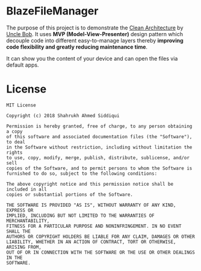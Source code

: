 # BlazeFileManager
The purpose of this project is to demonstrate the [Clean Architecture](https://8thlight.com/blog/uncle-bob/2012/08/13/the-clean-architecture.html) by [Uncle Bob](https://en.wikipedia.org/wiki/Robert_C._Martin). It uses **MVP (Model-View-Presenter)** design pattern which decouple code into different easy-to-manage layers thereby **improving code flexibility and greatly reducing maintenance time**.

It can show you the content of your device and can open the files via default apps.

# License

    MIT License

    Copyright (c) 2018 Shahrukh Ahmed Siddiqui

    Permission is hereby granted, free of charge, to any person obtaining a copy
    of this software and associated documentation files (the "Software"), to deal
    in the Software without restriction, including without limitation the rights
    to use, copy, modify, merge, publish, distribute, sublicense, and/or sell
    copies of the Software, and to permit persons to whom the Software is
    furnished to do so, subject to the following conditions:

    The above copyright notice and this permission notice shall be included in all
    copies or substantial portions of the Software.

    THE SOFTWARE IS PROVIDED "AS IS", WITHOUT WARRANTY OF ANY KIND, EXPRESS OR
    IMPLIED, INCLUDING BUT NOT LIMITED TO THE WARRANTIES OF MERCHANTABILITY,
    FITNESS FOR A PARTICULAR PURPOSE AND NONINFRINGEMENT. IN NO EVENT SHALL THE
    AUTHORS OR COPYRIGHT HOLDERS BE LIABLE FOR ANY CLAIM, DAMAGES OR OTHER
    LIABILITY, WHETHER IN AN ACTION OF CONTRACT, TORT OR OTHERWISE, ARISING FROM,
    OUT OF OR IN CONNECTION WITH THE SOFTWARE OR THE USE OR OTHER DEALINGS IN THE
    SOFTWARE.
